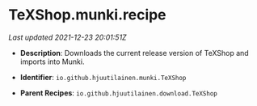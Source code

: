 # TeXShop.munki.recipe

_Last updated 2021-12-23 20:01:51Z_

- **Description**: Downloads the current release version of TeXShop and imports into Munki.

- **Identifier**: `io.github.hjuutilainen.munki.TeXShop`

- **Parent Recipes**: `io.github.hjuutilainen.download.TeXShop`
